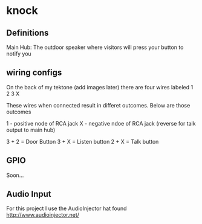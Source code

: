 # knock

## Definitions

Main Hub: The outdoor speaker where visitors will press your button to notify you

## wiring configs

On the back of my tektone (add images later) there are four wires labeled
1 2 3 X

These wires when connected result in differet outcomes. Below are those outcomes

1 - positive node of RCA jack 
X - negative ndoe of RCA jack
(reverse for talk output to main hub)

3 + 2 = Door Button
3 + X = Listen button
2 + X = Talk button


## GPIO

Soon...


## Audio Input

For this project I use the AudioInjector hat found http://www.audioinjector.net/
